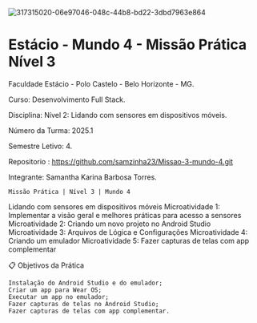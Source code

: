 ![317315020-06e97046-048c-44b8-bd22-3dbd7963e864](https://github.com/user-attachments/assets/6e5187c2-2e23-4c17-bb47-f790958b7d84)

<h1>Estácio - Mundo 4 - Missão Prática  Nível 3</h1>



Faculdade Estácio - Polo Castelo - Belo Horizonte - MG.
 
Curso: Desenvolvimento Full Stack.
 
Disciplina: Nível 2:  Lidando com sensores em dispositivos móveis.
 
Número da Turma: 2025.1
 
Semestre Letivo: 4.

Repositorio : https://github.com/samzinha23/Missao-3-mundo-4.git

Integrante: Samantha Karina Barbosa Torres.

    Missão Prática | Nível 3 | Mundo 4 
 
 Lidando com sensores em dispositivos móveis
Microatividade 1: Implementar a visão geral e melhores práticas para acesso a sensores
Microatividade 2: Criando um novo projeto no Android Studio
Microatividade 3: Arquivos de Lógica e Configurações
Microatividade 4: Criando um emulador
Microatividade 5: Fazer capturas de telas com app complementar

📋 Objetivos da Prática

    Instalação do Android Studio e do emulador;
    Criar um app para Wear OS;
    Executar um app no emulador;
    Fazer capturas de telas no Android Studio;
    Fazer capturas de telas com app complementar.

